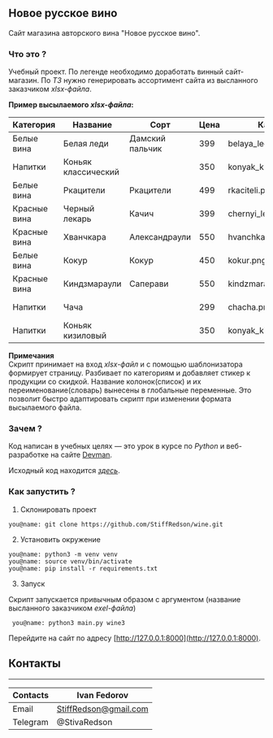 ## Новое русское вино

Сайт магазина авторского вина "Новое русское вино".

### Что это ?
Учебный проeкт. По легенде необходимо доработать винный сайт-магазин. По _ТЗ_ нужно генерировать ассортимент сайта из высланного заказчиком _xlsx-файла_.

__Пример высылаемого _xlsx-файла_:__

| Категория | Название | Сорт | Цена | Картинка | Акция |
|---|---|---|---|---|-----------------|
| Белые вина|Белая леди|Дамский пальчик|399|belaya_ledi.png|Выгодное предложение|
| Напитки|Коньяк классический||350|konyak_klassicheskyi.png|
| Белые вина|Ркацители|Ркацители|499|rkaciteli.png|
| Красные вина|Черный лекарь|Качич|399|chernyi_lekar.png|
| Красные вина|Хванчкара|Александраули|550|hvanchkara.png|
| Белые вина|Кокур|Кокур|450|kokur.png|
| Красные вина|Киндзмараули|Саперави|550|kindzmarauli.png|
| Напитки|Чача||299|chacha.png|Выгодное предложение |
| Напитки|Коньяк кизиловый||350|konyak_kizilovyi.png|

__Примечания__    
Скрипт принимает на вход _xlsx-файл_ и с помощью шаблонизатора формирует страницу. Разбивает по категориям и добавляет стикер к продукции со скидкой. Названиe колонок(список) и их переименованиe(словарь) вынесены в глобальные переменные. Это позволит быстро адаптировать скрипт при изменении формата высылаемого файла.    


### Зачем ?
Код написан в учебных целях — это урок в курсе по _Python_ и веб-разработке на сайте [Devman](https://dvmn.org).

Исходный код находится [_здесь_](https://github.com/devmanorg/wine).


### Как запустить ?

 1. Склонировать проeкт
```
you@name: git clone https://github.com/StiffRedson/wine.git
```

 2. Установить окружение
 ```
 you@name: python3 -m venv venv
 you@name: source venv/bin/activate
 you@name: pip install -r requirements.txt
```

3. Запуск

 Скрипт запускается привычным образом с аргументом (название высланного заказчиком _exel-файла_)

```
 you@name: python3 main.py wine3
 ```

Перейдите на сайт по адресу [http://127.0.0.1:8000](http://127.0.0.1:8000).

## Контакты
---
| Contacts | Ivan Fedorov          |
|----------|-----------------------|
| Email    | StiffRedson@gmail.com |
| Telegram | @StivaRedson          |
